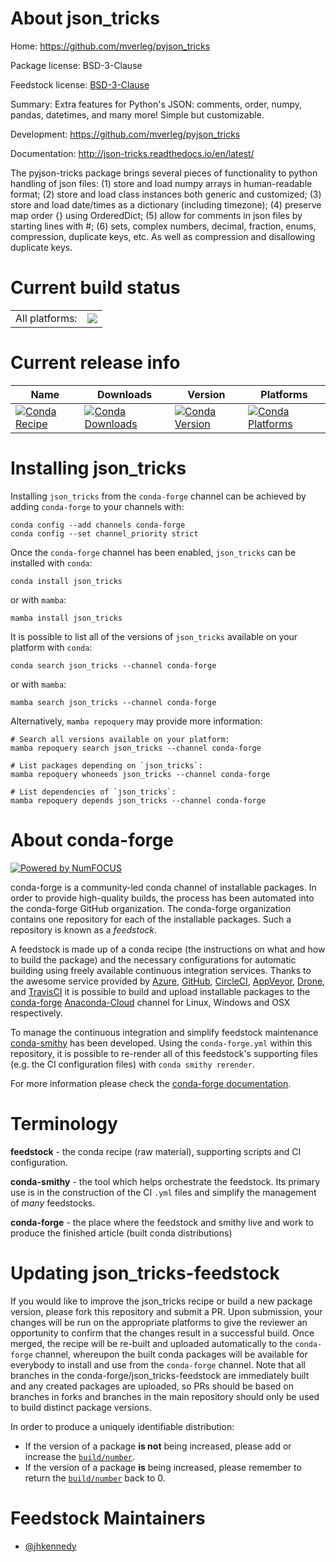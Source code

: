 About json_tricks
=================

Home: https://github.com/mverleg/pyjson_tricks

Package license: BSD-3-Clause

Feedstock license: [BSD-3-Clause](https://github.com/conda-forge/json_tricks-feedstock/blob/main/LICENSE.txt)

Summary: Extra features for Python's JSON: comments, order, numpy, pandas, datetimes, and many more! Simple but customizable.

Development: https://github.com/mverleg/pyjson_tricks

Documentation: http://json-tricks.readthedocs.io/en/latest/

The pyjson-tricks package brings several pieces of functionality to python handling of json files:
(1) store and load numpy arrays in human-readable format;
(2) store and load class instances both generic and customized;
(3) store and load date/times as a dictionary (including timezone);
(4) preserve map order {} using OrderedDict;
(5) allow for comments in json files by starting lines with #;
(6) sets, complex numbers, decimal, fraction, enums, compression, duplicate keys, etc.
As well as compression and disallowing duplicate keys.


Current build status
====================


<table><tr><td>All platforms:</td>
    <td>
      <a href="https://dev.azure.com/conda-forge/feedstock-builds/_build/latest?definitionId=3016&branchName=main">
        <img src="https://dev.azure.com/conda-forge/feedstock-builds/_apis/build/status/json_tricks-feedstock?branchName=main">
      </a>
    </td>
  </tr>
</table>

Current release info
====================

| Name | Downloads | Version | Platforms |
| --- | --- | --- | --- |
| [![Conda Recipe](https://img.shields.io/badge/recipe-json_tricks-green.svg)](https://anaconda.org/conda-forge/json_tricks) | [![Conda Downloads](https://img.shields.io/conda/dn/conda-forge/json_tricks.svg)](https://anaconda.org/conda-forge/json_tricks) | [![Conda Version](https://img.shields.io/conda/vn/conda-forge/json_tricks.svg)](https://anaconda.org/conda-forge/json_tricks) | [![Conda Platforms](https://img.shields.io/conda/pn/conda-forge/json_tricks.svg)](https://anaconda.org/conda-forge/json_tricks) |

Installing json_tricks
======================

Installing `json_tricks` from the `conda-forge` channel can be achieved by adding `conda-forge` to your channels with:

```
conda config --add channels conda-forge
conda config --set channel_priority strict
```

Once the `conda-forge` channel has been enabled, `json_tricks` can be installed with `conda`:

```
conda install json_tricks
```

or with `mamba`:

```
mamba install json_tricks
```

It is possible to list all of the versions of `json_tricks` available on your platform with `conda`:

```
conda search json_tricks --channel conda-forge
```

or with `mamba`:

```
mamba search json_tricks --channel conda-forge
```

Alternatively, `mamba repoquery` may provide more information:

```
# Search all versions available on your platform:
mamba repoquery search json_tricks --channel conda-forge

# List packages depending on `json_tricks`:
mamba repoquery whoneeds json_tricks --channel conda-forge

# List dependencies of `json_tricks`:
mamba repoquery depends json_tricks --channel conda-forge
```


About conda-forge
=================

[![Powered by
NumFOCUS](https://img.shields.io/badge/powered%20by-NumFOCUS-orange.svg?style=flat&colorA=E1523D&colorB=007D8A)](https://numfocus.org)

conda-forge is a community-led conda channel of installable packages.
In order to provide high-quality builds, the process has been automated into the
conda-forge GitHub organization. The conda-forge organization contains one repository
for each of the installable packages. Such a repository is known as a *feedstock*.

A feedstock is made up of a conda recipe (the instructions on what and how to build
the package) and the necessary configurations for automatic building using freely
available continuous integration services. Thanks to the awesome service provided by
[Azure](https://azure.microsoft.com/en-us/services/devops/), [GitHub](https://github.com/),
[CircleCI](https://circleci.com/), [AppVeyor](https://www.appveyor.com/),
[Drone](https://cloud.drone.io/welcome), and [TravisCI](https://travis-ci.com/)
it is possible to build and upload installable packages to the
[conda-forge](https://anaconda.org/conda-forge) [Anaconda-Cloud](https://anaconda.org/)
channel for Linux, Windows and OSX respectively.

To manage the continuous integration and simplify feedstock maintenance
[conda-smithy](https://github.com/conda-forge/conda-smithy) has been developed.
Using the ``conda-forge.yml`` within this repository, it is possible to re-render all of
this feedstock's supporting files (e.g. the CI configuration files) with ``conda smithy rerender``.

For more information please check the [conda-forge documentation](https://conda-forge.org/docs/).

Terminology
===========

**feedstock** - the conda recipe (raw material), supporting scripts and CI configuration.

**conda-smithy** - the tool which helps orchestrate the feedstock.
                   Its primary use is in the construction of the CI ``.yml`` files
                   and simplify the management of *many* feedstocks.

**conda-forge** - the place where the feedstock and smithy live and work to
                  produce the finished article (built conda distributions)


Updating json_tricks-feedstock
==============================

If you would like to improve the json_tricks recipe or build a new
package version, please fork this repository and submit a PR. Upon submission,
your changes will be run on the appropriate platforms to give the reviewer an
opportunity to confirm that the changes result in a successful build. Once
merged, the recipe will be re-built and uploaded automatically to the
`conda-forge` channel, whereupon the built conda packages will be available for
everybody to install and use from the `conda-forge` channel.
Note that all branches in the conda-forge/json_tricks-feedstock are
immediately built and any created packages are uploaded, so PRs should be based
on branches in forks and branches in the main repository should only be used to
build distinct package versions.

In order to produce a uniquely identifiable distribution:
 * If the version of a package **is not** being increased, please add or increase
   the [``build/number``](https://docs.conda.io/projects/conda-build/en/latest/resources/define-metadata.html#build-number-and-string).
 * If the version of a package **is** being increased, please remember to return
   the [``build/number``](https://docs.conda.io/projects/conda-build/en/latest/resources/define-metadata.html#build-number-and-string)
   back to 0.

Feedstock Maintainers
=====================

* [@jhkennedy](https://github.com/jhkennedy/)

